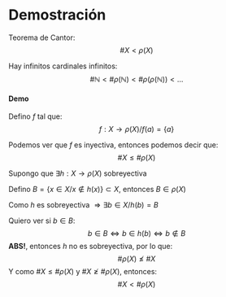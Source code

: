 # Demostración

Teorema de Cantor:
$$
\#X \lt \rho(X)
$$

Hay infinitos cardinales infinitos:
$$
\#\mathbb{N} \lt \#\rho(\mathbb{N}) \lt \#\rho(\rho(\mathbb{N})) \lt \dots 
$$

#### Demo

Defino $f$ tal que:
$$
f:X \rightarrow \rho(X)/f(a) = \{a\}
$$

Podemos ver que $f$ es inyectiva, entonces podemos decir que:
$$
\#X \leq \#\rho(X)
$$

Supongo que $\exists h:X \rightarrow \rho(X)$ sobreyectiva

Defino $B=\{x\in X/x \notin h(x)\} \subset X$, entonces  $B \in \rho(X)$

Como $h$ es sobreyectiva $\Rightarrow \exists b \in X/h(b)=B$

Quiero ver si $b \in B$:
$$
b \in B \Leftrightarrow b \in h(b) \Leftrightarrow b \notin B
$$
**ABS!**, entonces $h$ no es sobreyectiva, por lo que:
$$
\#\rho(X) \not \le \#X
$$
Y como $\#X \leq \#\rho(X)$ y $\#X \not\geq\# \rho(X)$, entonces:
$$
\#X \lt\# \rho(X)
$$

